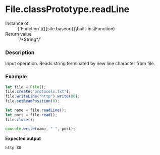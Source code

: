 # File.classPrototype.readLine

<dl>
<dt> Instance of </dt><dd markdown="1">
 [`Function`]({{site.baseurl}}\built-ins\Function) 
</dd>
<dt> Return value </dt><dd markdown="1">
 `/*String*/` 
</dd>
</dl>

### Description

Input operation. 
Reads string terminated by new line character 
from file.

### Example

```js
let file = File();
file.create("protocols.txt");
file.writeLine("http").write(80);
file.setReadPosition(0);

let name = file.readLine();
let port = file.read();
file.close();

console.write(name, " ", port);
```

**Expected output**

```
http 80
```

